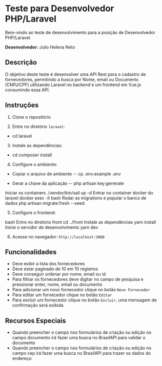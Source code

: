 # Teste para Desenvolvedor PHP/Laravel

Bem-vindo ao teste de desenvolvimento para a posição de Desenvolvedor PHP/Laravel.

**Desenvolvedor:** Julio Helena Neto

## Descrição
O objetivo deste teste é desenvolver uma API Rest para o cadastro de fornecedores, permitindo a busca por Nome, email ou Documento (CNPJ/CPF) utilizando Laravel no backend e um frontend em Vue.js consumindo essa API.

## Instruções

1. Clone o repositório

2. Entre no diretório `laravel`:
- cd laravel

3. Instale as dependências:
- cd composer install

4. Configure o ambiente:
  - Copiar o arquivo de ambiente
    -- cp .env.example .env

  - Gerar a chave da aplicação
    -- php artisan key:generate



Iniciar os containers
./vendor/bin/sail up -d
Entrar no container docker do laravel
docker exec -it <id-do-container-docker-do-laravel> bash
Rodar as migrations e popular o banco de dados
php artisan migrate:fresh --seed


5. Configure o frontend:

bash
Entre no diretório front
cd ../front
Instale as dependências
yarn install
Inicie o servidor de desenvolvimento
yarn dev


6. Acesse no navegador: `http://localhost:3000`

## Funcionalidades

- Deve exibir a lista dos fornecedores
- Deve estar paginado de 10 em 10 registros
- Deve conseguir ordenar por nome, email ou id
- Para filtrar os fornecedores deve digitar no campo de pesquisa e pressionar enter, nome, email ou documento
- Para adicionar um novo fornecedor clique no botão `Novo Fornecedor`
- Para editar um fornecedor clique no botão `Editar`
- Para excluir um fornecedor clique no botão `Excluir`, uma mensagem de confirmação será exibida

## Recursos Especiais

- Quando preencher o campo nos formulários de criação ou edição no campo documento irá fazer uma busca no BrasilAPI para validar o documento
- Quando preencher o campo nos formulários de criação ou edição no campo cep irá fazer uma busca no BrasilAPI para trazer os dados do endereço
